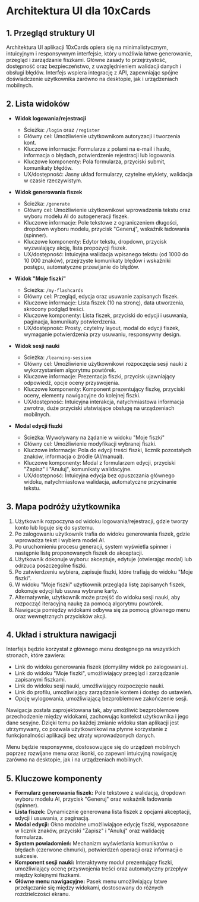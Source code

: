 # Architektura UI dla 10xCards

## 1. Przegląd struktury UI
Architektura UI aplikacji 10xCards opiera się na minimalistycznym, intuicyjnym i responsywnym interfejsie, który umożliwia łatwe generowanie, przegląd i zarządzanie fiszkami. Główne zasady to przejrzystość, dostępność oraz bezpieczeństwo, z uwzględnieniem walidacji danych i obsługi błędów. Interfejs wspiera integrację z API, zapewniając spójne doświadczenie użytkownika zarówno na desktopie, jak i urządzeniach mobilnych.

## 2. Lista widoków
- **Widok logowania/rejestracji**
  - Ścieżka: `/login` oraz `/register`
  - Główny cel: Umożliwienie użytkownikom autoryzacji i tworzenia kont.
  - Kluczowe informacje: Formularze z polami na e-mail i hasło, informacja o błędach, potwierdzenie rejestracji lub logowania.
  - Kluczowe komponenty: Pola formularza, przyciski submit, komunikaty błędów.
  - UX/dostępność: Jasny układ formularzy, czytelne etykiety, walidacja w czasie rzeczywistym.

- **Widok generowania fiszek**
  - Ścieżka: `/generate`
  - Główny cel: Umożliwienie użytkownikowi wprowadzenia tekstu oraz wyboru modelu AI do autogeneracji fiszek.
  - Kluczowe informacje: Pole tekstowe z ograniczeniem długości, dropdown wyboru modelu, przycisk "Generuj", wskaźnik ładowania (spinner).
  - Kluczowe komponenty: Edytor tekstu, dropdown, przycisk wyzwalający akcję, lista propozycji fiszek.
  - UX/dostępność: Intuicyjna walidacja wpisanego tekstu (od 1000 do 10 000 znaków), przejrzyste komunikaty błędów i wskaźniki postępu, automatyczne przewijanie do błędów.

- **Widok "Moje fiszki"**
  - Ścieżka: `/my-flashcards`
  - Główny cel: Przegląd, edycja oraz usuwanie zapisanych fiszek.
  - Kluczowe informacje: Lista fiszek (10 na stronę), data utworzenia, skrócony podgląd treści.
  - Kluczowe komponenty: Lista fiszek, przyciski do edycji i usuwania, paginacja, komunikaty potwierdzenia.
  - UX/dostępność: Prosty, czytelny layout, modal do edycji fiszek, wymaganie potwierdzenia przy usuwaniu, responsywny design.

- **Widok sesji nauki**
  - Ścieżka: `/learning-session`
  - Główny cel: Umożliwienie użytkownikowi rozpoczęcia sesji nauki z wykorzystaniem algorytmu powtórek.
  - Kluczowe informacje: Prezentacja fiszki, przycisk ujawniający odpowiedź, opcje oceny przyswojenia.
  - Kluczowe komponenty: Komponent prezentujący fiszkę, przyciski oceny, elementy nawigacyjne do kolejnej fiszki.
  - UX/dostępność: Intuicyjna interakcja, natychmiastowa informacja zwrotna, duże przyciski ułatwiające obsługę na urządzeniach mobilnych.

- **Modal edycji fiszki**
  - Ścieżka: Wywoływany na żądanie w widoku "Moje fiszki"
  - Główny cel: Umożliwienie modyfikacji wybranej fiszki.
  - Kluczowe informacje: Pola do edycji treści fiszki, licznik pozostałych znaków, informacja o źródle (AI/manual).
  - Kluczowe komponenty: Modal z formularzem edycji, przyciski "Zapisz" i "Anuluj", komunikaty walidacyjne.
  - UX/dostępność: Intuicyjna edycja bez opuszczania głównego widoku, natychmiastowa walidacja, automatyczne przycinanie tekstu.

## 3. Mapa podróży użytkownika
1. Użytkownik rozpoczyna od widoku logowania/rejestracji, gdzie tworzy konto lub loguje się do systemu.
2. Po zalogowaniu użytkownik trafia do widoku generowania fiszek, gdzie wprowadza tekst i wybiera model AI.
3. Po uruchomieniu procesu generacji, system wyświetla spinner i następnie listę proponowanych fiszek do akceptacji.
4. Użytkownik dokonuje wyboru: akceptuje, edytuje (otwierając modal) lub odrzuca poszczególne fiszki.
5. Po zatwierdzeniu wybiera, zapisuje fiszki, które trafiają do widoku "Moje fiszki".
6. W widoku "Moje fiszki" użytkownik przegląda listę zapisanych fiszek, dokonuje edycji lub usuwa wybrane karty.
7. Alternatywnie, użytkownik może przejść do widoku sesji nauki, aby rozpocząć iteracyjną naukę za pomocą algorytmu powtórek.
8. Nawigacja pomiędzy widokami odbywa się za pomocą głównego menu oraz wewnętrznych przycisków akcji.

## 4. Układ i struktura nawigacji
Interfejs będzie korzystał z głównego menu dostępnego na wszystkich stronach, które zawiera:
- Link do widoku generowania fiszek (domyślny widok po zalogowaniu).
- Link do widoku "Moje fiszki", umożliwiający przegląd i zarządzanie zapisanymi fiszkami.
- Link do widoku sesji nauki, umożliwiający rozpoczęcie nauki.
- Link do profilu, umożliwiający zarządzanie kontem i dostęp do ustawień.
- Opcję wylogowania, umożliwiającą bezproblemowe zakończenie sesji.

Nawigacja została zaprojektowana tak, aby umożliwić bezproblemowe przechodzenie między widokami, zachowując kontekst użytkownika i jego dane sesyjne. Dzięki temu po każdej zmianie widoku stan aplikacji jest utrzymywany, co pozwala użytkownikowi na płynne korzystanie z funkcjonalności aplikacji bez utraty wprowadzonych danych.

Menu będzie responsywne, dostosowujące się do urządzeń mobilnych poprzez rozwijane menu oraz ikonki, co zapewni intuicyjną nawigację zarówno na desktopie, jak i na urządzeniach mobilnych.

## 5. Kluczowe komponenty
- **Formularz generowania fiszek:** Pole tekstowe z walidacją, dropdown wyboru modelu AI, przycisk "Generuj" oraz wskaźnik ładowania (spinner).
- **Lista fiszek:** Dynamicznie generowana lista fiszek z opcjami akceptacji, edycji i usuwania, z paginacją.
- **Modal edycji:** Okno modalne umożliwiające edycję fiszki, wyposażone w licznik znaków, przyciski "Zapisz" i "Anuluj" oraz walidację formularza.
- **System powiadomień:** Mechanizm wyświetlania komunikatów o błędach (czerwone chmurki), potwierdzeń operacji oraz informacji o sukcesie.
- **Komponent sesji nauki:** Interaktywny moduł prezentujący fiszki, umożliwiający ocenę przyswojenia treści oraz automatyczny przepływ między kolejnymi fiszkami.
- **Główne menu nawigacyjne:** Pasek menu umożliwiający łatwe przełączanie się między widokami, dostosowany do różnych rozdzielczości ekranu. 